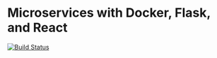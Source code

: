 # Microservices with Docker, Flask, and React
[![Build Status](https://travis-ci.org/Edu58/Flask-microservice.svg?branch=main)](https://travis-ci.org/Edu58/Flask-microservice)